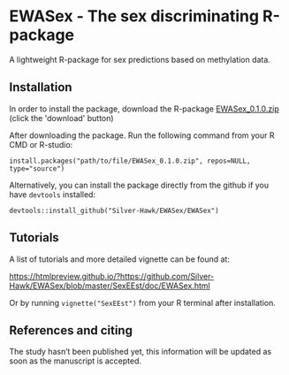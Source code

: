 # EWASex - The sex discriminating R-package
A lightweight R-package for sex predictions based on methylation data.

## Installation
In order to install the package, download the R-package [EWASex_0.1.0.zip](https://github.com/Silver-Hawk/SexEEst/blob/master/SexEEst_0.1.0.zip) (click the 'download' button) 

After downloading the package. Run the following command from your R CMD or R-studio: 

    install.packages("path/to/file/EWASex_0.1.0.zip", repos=NULL, type="source")
    
Alternatively, you can install the package directly from the github if you have `devtools` installed:

    devtools::install_github("Silver-Hawk/EWASex/EWASex")

## Tutorials
A list of tutorials and more detailed vignette can be found at:

https://htmlpreview.github.io/?https://github.com/Silver-Hawk/EWASex/blob/master/SexEEst/doc/EWASex.html

Or by running `vignette("SexEEst")` from your R terminal after installation.

## References and citing
The study hasn’t been published yet, this information will be updated as soon as the manuscript is accepted.
